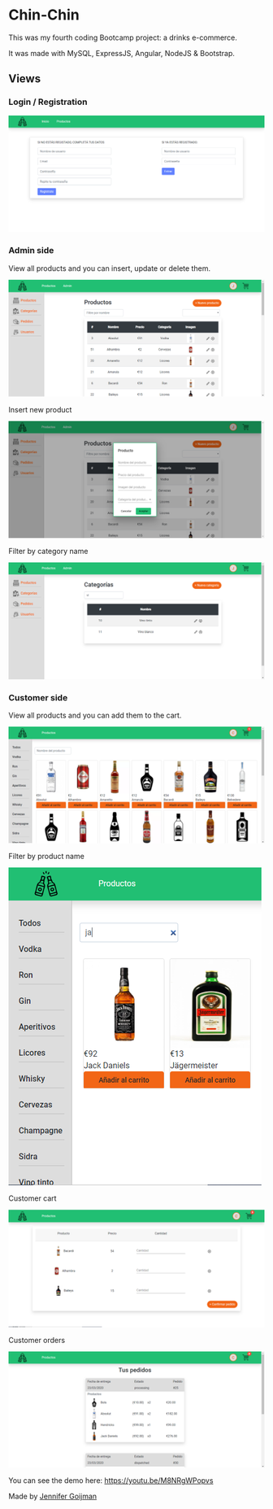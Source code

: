 # Chin-Chin

This was my fourth coding Bootcamp project: a drinks e-commerce.

It was made with MySQL, ExpressJS, Angular, NodeJS & Bootstrap.

## Views

### Login / Registration

![foto](home.png)

### Admin side

View all products and you can insert, update or delete them.

![foto](adminproducts.png)

Insert new product

![foto](adminproductsadd.png)

Filter by category name

![foto](admincategories.png) 

### Customer side

View all products and you can add them to the cart.

![foto](products.png)

Filter by product name

![foto](filterbyname.png)

Customer cart

![foto](cart.png) 

Customer orders

![foto](orders.png) 

You can see the demo here: https://youtu.be/M8NRgWPopvs

Made by [Jennifer Goijman](https://github.com/JenniferGoijman)
